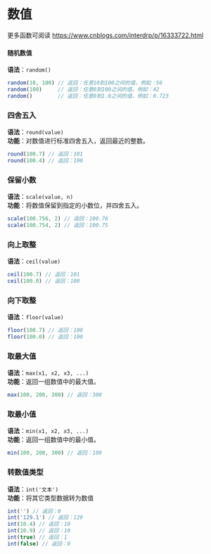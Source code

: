 # 数值

更多函数可阅读 https://www.cnblogs.com/interdrp/p/16333722.html

#### 随机数值

**语法**：`random()`

```javascript
random(10, 100) // 返回：任意10到100之间的值，例如：56
random(100)     // 返回：任意0到100之间的值，例如：42
random()        // 返回：任意0到1.0之间的值，例如：0.723
```

### 四舍五入

**语法**：`round(value)`  
**功能**：对数值进行标准四舍五入，返回最近的整数。

```javascript
round(100.7) // 返回：101
round(100.4) // 返回：100
```

### 保留小数

**语法**：`scale(value, n)`  
**功能**：将数值保留到指定的小数位，并四舍五入。

```javascript
scale(100.756, 2) // 返回：100.76
scale(100.754, 2) // 返回：100.75
```

### 向上取整

**语法**：`ceil(value)`

```javascript
ceil(100.7) // 返回：101
ceil(100.0) // 返回：100
```

### 向下取整

**语法**：`floor(value)`

```javascript
floor(100.7) // 返回：100
floor(100.0) // 返回：100
```

### 取最大值

**语法**：`max(x1, x2, x3, ...)`  
**功能**：返回一组数值中的最大值。

```javascript
max(100, 200, 300) // 返回：300
```

### 取最小值

**语法**：`min(x1, x2, x3, ...)`  
**功能**：返回一组数值中的最小值。

```javascript
min(100, 200, 300) // 返回：100
```

### 转数值类型

**语法**：`int('文本')`  
**功能**：将其它类型数据转为数值

```javascript
int('') // 返回：0
int('129.1') // 返回：129
int(10.4) // 返回：10
int(10.9) // 返回：10
int(true) // 返回：1
int(false) // 返回：0
```

